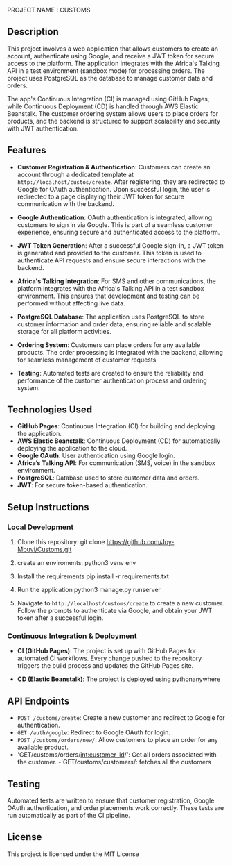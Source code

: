 PROJECT NAME : CUSTOMS

## Description

This project involves a web application that allows customers to create an account, authenticate using Google, and receive a JWT token for secure access to the platform. The application integrates with the Africa's Talking API in a test environment (sandbox mode) for processing orders. The project uses PostgreSQL as the database to manage customer data and orders.

The app's Continuous Integration (CI) is managed using GitHub Pages, while Continuous Deployment (CD) is handled through AWS Elastic Beanstalk. The customer ordering system allows users to place orders for products, and the backend is structured to support scalability and security with JWT authentication.

## Features

- **Customer Registration & Authentication**: Customers can create an account through a dedicated template at `http://localhost/custos/create`. After registering, they are redirected to Google for OAuth authentication. Upon successful login, the user is redirected to a page displaying their JWT token for secure communication with the backend.
  
- **Google Authentication**: OAuth authentication is integrated, allowing customers to sign in via Google. This is part of a seamless customer experience, ensuring secure and authenticated access to the platform.

- **JWT Token Generation**: After a successful Google sign-in, a JWT token is generated and provided to the customer. This token is used to authenticate API requests and ensure secure interactions with the backend.

- **Africa's Talking Integration**: For SMS and other communications, the platform integrates with the Africa's Talking API in a test sandbox environment. This ensures that development and testing can be performed without affecting live data.

- **PostgreSQL Database**: The application uses PostgreSQL to store customer information and order data, ensuring reliable and scalable storage for all platform activities.

- **Ordering System**: Customers can place orders for any available products. The order processing is integrated with the backend, allowing for seamless management of customer requests.

- **Testing**: Automated tests are created to ensure the reliability and performance of the customer authentication process and ordering system.

## Technologies Used

- **GitHub Pages**: Continuous Integration (CI) for building and deploying the application.
- **AWS Elastic Beanstalk**: Continuous Deployment (CD) for automatically deploying the application to the cloud.
- **Google OAuth**: User authentication using Google login.
- **Africa’s Talking API**: For communication (SMS, voice) in the sandbox environment.
- **PostgreSQL**: Database used to store customer data and orders.
- **JWT**: For secure token-based authentication.

## Setup Instructions

### Local Development

1. Clone this repository:
   git clone https://github.com/Joy-Mbuvi/Customs.git

2. create an enviroments:
python3 venv env


3. Install the requirements
 pip install -r requirements.txt

 4. Run the application
 python3 manage.py runserver

5. Navigate to `http://localhost/customs/create` to create a new customer. Follow the prompts to authenticate via Google, and obtain your JWT token after a successful login.

### Continuous Integration & Deployment

- **CI (GitHub Pages)**: The project is set up with GitHub Pages for automated CI workflows. Every change pushed to the repository triggers the build process and updates the GitHub Pages site.

- **CD (Elastic Beanstalk)**: The project is deployed using pythonanywhere

## API Endpoints

- `POST /customs/create`: Create a new customer and redirect to Google for authentication.
- `GET /auth/google`: Redirect to Google OAuth for login.
- `POST /customs/orders/new/`: Allow customers to place an order for any available product.
- 'GET/customs/orders/<int:customer_id>/': Get all orders associated with the customer.
-'GET/customs/customers/: fetches all the customers

## Testing

Automated tests are written to ensure that customer registration, Google OAuth authentication, and order placements work correctly. These tests are run automatically as part of the CI pipeline.

## License

This project is licensed under the MIT License 


